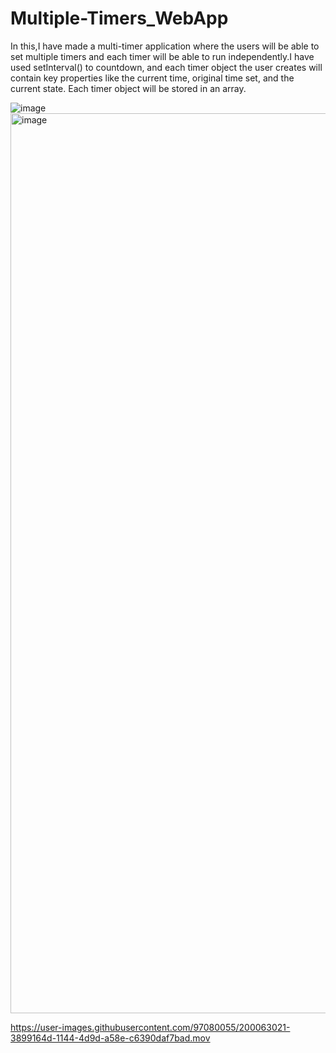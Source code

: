 # Multiple-Timers_WebApp

In this,I have made a multi-timer application where the users will be able to set multiple timers and each timer will be able to run independently.I have used setInterval() to countdown, and each timer object the user creates will contain key properties like the current time, original time set, and the current state. Each timer object will be stored in an array.

![image](https://user-images.githubusercontent.com/97080055/200058591-025176b2-251d-4fa8-86c2-a3c730e4dff9.png)
<img width="1440" alt="image" src="https://user-images.githubusercontent.com/97080055/200058426-7d971a1e-081e-438e-891c-8407c4ff19ba.png">

https://user-images.githubusercontent.com/97080055/200063021-3899164d-1144-4d9d-a58e-c6390daf7bad.mov




